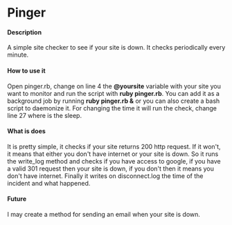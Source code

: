Pinger
======

#### Description
A simple site checker to see if your site is down. It checks periodically every minute.

#### How to use it
Open pinger.rb, change on line 4 the **@yoursite** variable with your site you want to monitor and run the script with **ruby pinger.rb**. You can add it as a background job by
running **ruby pinger.rb &** or you can also create a bash script to daemonize it. For changing the time it will run the check, change line 27 where is the sleep.

#### What is does
It is pretty simple, it checks if your site returns 200 http request. If it won't, it means that either you don't have internet or your site is down. 
So it runs the write_log method and checks if you have access to google, if you have a valid 301 request then your site is down, if you don't then it means you don't have internet.
Finally it writes on disconnect.log the time of the incident and what happened.

#### Future
I may create a method for sending an email when your site is down. 


